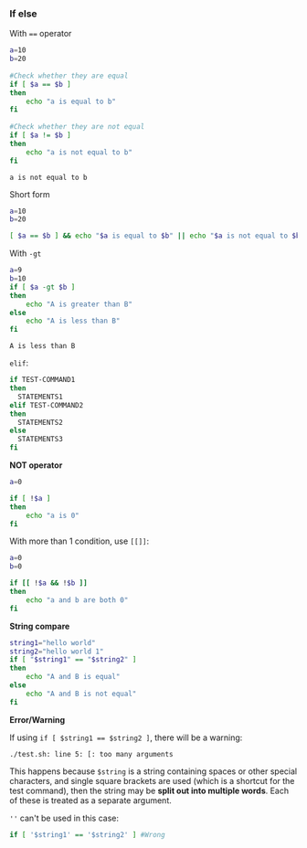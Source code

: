 ### If else

With ``==`` operator

```sh
a=10 
b=20 
  
#Check whether they are equal 
if [ $a == $b ] 
then 
    echo "a is equal to b"
fi 
  
#Check whether they are not equal 
if [ $a != $b ] 
then 
    echo "a is not equal to b"
fi 
```

```
a is not equal to b
```

Short form

```sh
a=10 
b=20 

[ $a == $b ] && echo "$a is equal to $b" || echo "$a is not equal to $b"
```

With ``-gt``

```sh
a=9
b=10
if [ $a -gt $b ] 
then 
	echo "A is greater than B" 
else 
	echo "A is less than B" 
fi
```

```
A is less than B
```

``elif``:

```sh
if TEST-COMMAND1
then
  STATEMENTS1
elif TEST-COMMAND2
then
  STATEMENTS2
else
  STATEMENTS3
fi
```

**NOT operator**

```sh
a=0

if [ !$a ] 
then 
    echo "a is 0"
fi 
```

With more than 1 condition, use ``[[]]``:

```sh
a=0
b=0

if [[ !$a && !$b ]] 
then 
    echo "a and b are both 0"
fi 
```

**String compare**

```sh
string1="hello world"
string2="hello world 1"
if [ "$string1" == "$string2" ]
then 
	echo "A and B is equal"
else	
	echo "A and B is not equal"
fi
```

**Error/Warning**

If using ``if [ $string1 == $string2 ]``, there will be a warning:

```
./test.sh: line 5: [: too many arguments
```

This happens because ``$string`` is a string containing spaces or other special characters, and single square brackets are used (which is a shortcut for the test command), then the string may be **split out into multiple words**. Each of these is treated as a separate argument.

``''`` can't be used in this case: 

```sh
if [ '$string1' == '$string2' ] #Wrong
```